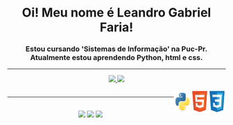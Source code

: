 <div align="center"> 
 <h1> Oi! Meu nome é Leandro Gabriel Faria! </h1> 
 <h3> Estou cursando 'Sistemas de Informação' na Puc-Pr. <br>
 Atualmente estou aprendendo Python, html e css. </h3>
 <hr>
</div>


<div align="center">
  <a href="https://github.com/leandroogf">
  <img width="58%" src="https://github-readme-stats.vercel.app/api?username=leandroogf&show_icons=true&theme=radical&include_all_commits=true&count_private=true"/>
  <img width="58%" src="https://github-readme-stats.vercel.app/api/top-langs/?username=leandroogf&layout=compact&langs_count=7&theme=radical"/>
</div>
  
  <div style="display: inline_block"><br>
  <img align="right" alt="CSS" height="50" width="40" src="https://raw.githubusercontent.com/devicons/devicon/master/icons/css3/css3-original.svg">
  <img align="right" alt="HTML" height="50" width="40" src="https://raw.githubusercontent.com/devicons/devicon/master/icons/html5/html5-original.svg">
  <img align="right" alt="Python" height="50" width="40" src="https://raw.githubusercontent.com/devicons/devicon/master/icons/python/python-original.svg">
</div>
  <hr>
  <br>
 <div align="center"> 
   <a href="https://www.linkedin.com/in/leandro-faria-418b24234" target="_blank"><img src="https://img.shields.io/badge/-LinkedIn-%230077B5?style=for-the-badge&logo=linkedin&logoColor=white" target="_blank"></a>
   <a href = "mailto:leandrogabrielfaria05@gmail.com"><img src="https://img.shields.io/badge/-Gmail-%23333?style=for-the-badge&logo=gmail&logoColor=red" target="_blank"></a> 
  <a href="https://www.instagram.com/leandroo.gf" target="_blank"><img src="https://img.shields.io/badge/-Instagram-%23E4405F?style=for-the-badge&logo=instagram&logoColor=white" target="_blank"></a>
  
</div>
